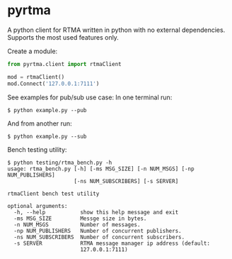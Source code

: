 # pyrtma
A python client for RTMA written in python with no external dependencies. Supports the most used features only.

Create a module:
```python
from pyrtma.client import rtmaClient

mod = rtmaClient()
mod.Connect('127.0.0.1:7111')
```

See examples for pub/sub use case:
In one terminal run: 
```shell
$ python example.py --pub
```

And from another run: 
```shell
$ python example.py --sub
```

Bench testing utility: 
```shell
$ python testing/rtma_bench.py -h
usage: rtma_bench.py [-h] [-ms MSG_SIZE] [-n NUM_MSGS] [-np NUM_PUBLISHERS]
                     [-ns NUM_SUBSCRIBERS] [-s SERVER]

rtmaClient bench test utility

optional arguments:
  -h, --help           show this help message and exit
  -ms MSG_SIZE         Messge size in bytes.
  -n NUM_MSGS          Number of messages.
  -np NUM_PUBLISHERS   Number of concurrent publishers.
  -ns NUM_SUBSCRIBERS  Number of concurrent subscribers.
  -s SERVER            RTMA message manager ip address (default:
                       127.0.0.1:7111)
```
